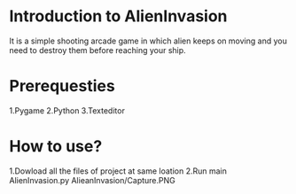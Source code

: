 # Introduction to AlienInvasion
It is a simple shooting arcade game in which alien keeps on moving and you need to destroy them before reaching your ship.
# Prerequesties
1.Pygame
2.Python
3.Texteditor
# How to use?
1.Dowload all the files of project at same loation
2.Run main AlienInvasion.py
AlieanInvasion/Capture.PNG
